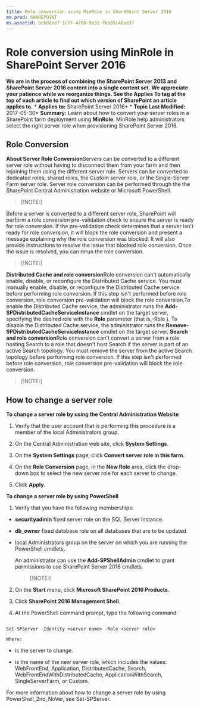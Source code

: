 ```yaml
---
title: Role conversion using MinRole in SharePoint Server 2016
ms.prod: SHAREPOINT
ms.assetid: bcbddee7-1c77-4788-9a32-fb585c48ee37
---
```



# Role conversion using MinRole in SharePoint Server 2016
 **We are in the process of combining the SharePoint Server 2013 and SharePoint Server 2016 content into a single content set. We appreciate your patience while we reorganize things. See the Applies To tag at the top of each article to find out which version of SharePoint an article applies to.** * **Applies to:** SharePoint Server 2016*  * **Topic Last Modified:** 2017-05-30* **Summary:** Learn about how to convert your server roles in a SharePoint farm deployment using **MinRole**. MinRole help administrators select the right server role when provisioning SharePoint Server 2016.
## Role Conversion

 **About Server Role Conversion**Servers can be converted to a different server role without having to disconnect them from your farm and then rejoining them using the different server role. Servers can be converted to dedicated roles, shared roles, the Custom server role, or the Single-Server Farm server role. Server role conversion can be performed through the the SharePoint Central Administration website or Microsoft PowerShell.
> [!NOTE:]

  
    
    

Before a server is converted to a different server role, SharePoint will perform a role conversion pre-validation check to ensure the server is ready for role conversion. If the pre-validation check determines that a server isn't ready for role conversion, it will block the role conversion and present a message explaining why the role conversion was blocked. It will also provide instructions to resolve the issue that blocked role conversion. Once the issue is resolved, you can rerun the role conversion.
> [!NOTE:]

  
    
    

 **Distributed Cache and role conversion**Role conversion can't automatically enable, disable, or reconfigure the Distributed Cache service. You must manually enable, disable, or reconfigure the Distributed Cache service before performing role conversion. If this step isn't performed before role conversion, role conversion pre-validation will block the role conversion.To enable the Distributed Cache service, the administrator runs the **Add-SPDistributedCacheServiceInstance** cmdlet on the target server, specifying the desired role with the **Role** parameter (that is,-Role <role name>). To disable the Distributed Cache service, the administrator runs the **Remove-SPDistributedCacheServiceInstance** cmdlet on the target server. **Search and role conversion**Role conversion can't convert a server from a role hosting Search to a role that doesn't host Search if the server is part of an active Search topology. You must remove the server from the active Search topology before performing role conversion. If this step isn't performed before role conversion, role conversion pre-validation will block the role conversion.
> [!NOTE:]

  
    
    


## How to change a server role
<a name="changerole"> </a>

 **To change a server role by using the Central Administration Website**
1. Verify that the user account that is performing this procedure is a member of the local Administrators group.
    
  
2. On the Central Administration web site, click **System Settings**.
    
  
3. On the **System Settings** page, click **Convert server role in this farm**.
    
  
4. On the **Role Conversion** page, in the **New Role** area, click the drop-down box to select the new server role for each server to ﻿change.
    
  
5. Click **Apply**.
    
  
 **To change a server role by using PowerShell**
1. Verify that you have the following memberships:
    
  - **securityadmin** fixed server role on the SQL Server instance.
    
  
  - **db_owner** fixed database role on all databases that are to be updated.
    
  
  - local Administrators group on the server on which you are running the PowerShell cmdlets.
    
  

    An administrator can use the **Add-SPShellAdmin** cmdlet to grant permissions to use SharePoint Server 2016 cmdlets.
    
    > [!NOTE:]
      
2. On the **Start** menu, click **Microsoft SharePoint 2016 Products**.
    
  
3. Click **SharePoint 2016 Management Shell**.
    
  
4. At the PowerShell command prompt, type the following command:
    
  ```
  
Set-SPServer -Identity <server name> -Role <server role>
  ```


    Where:
    
  - <server name> is the server to change.
    
  
  -  *<server role>*  is the name of the new server role, which includes the values: WebFrontEnd, Application, DistributedCache, Search, WebFrontEndWithDistributedCache, ApplicationWithSearch, SingleServerFarm, or Custom.
    
  
For more information about how to change a server role by using PowerShell_2nd_NoVer, see Set-SPServer.
